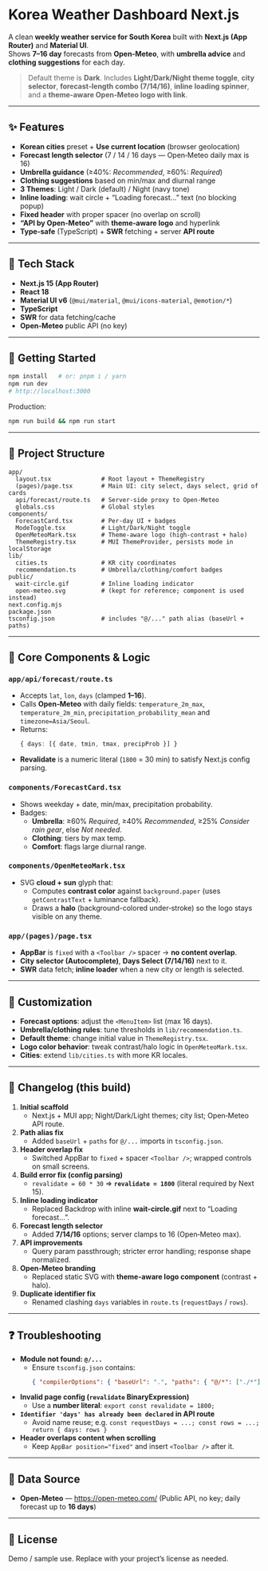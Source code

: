 # Korea Weather Dashboard Next.js

A clean **weekly weather service for South Korea** built with **Next.js (App Router)** and **Material UI**.  
Shows **7–16 day** forecasts from **Open‑Meteo**, with **umbrella advice** and **clothing suggestions** for each day.

> Default theme is **Dark**. Includes **Light/Dark/Night theme toggle**, **city selector**, **forecast‑length combo (7/14/16)**, **inline loading spinner**, and a **theme‑aware Open‑Meteo logo with link**.

---

## ✨ Features

- **Korean cities** preset + **Use current location** (browser geolocation)
- **Forecast length selector** (7 / 14 / 16 days — Open‑Meteo daily max is 16)
- **Umbrella guidance** (≥40%: *Recommended*, ≥60%: *Required*)
- **Clothing suggestions** based on min/max and diurnal range
- **3 Themes**: Light / Dark (default) / Night (navy tone)
- **Inline loading**: wait circle + “Loading forecast…” text (no blocking popup)
- **Fixed header** with proper spacer (no overlap on scroll)
- **“API by Open‑Meteo”** with **theme‑aware logo** and hyperlink
- **Type‑safe** (TypeScript) + **SWR** fetching + server **API route**

---

## 🧰 Tech Stack

- **Next.js 15 (App Router)**
- **React 18**
- **Material UI v6** (`@mui/material`, `@mui/icons-material`, `@emotion/*`)
- **TypeScript**
- **SWR** for data fetching/cache
- **Open‑Meteo** public API (no key)

---

## 🚀 Getting Started

```bash
npm install   # or: pnpm i / yarn
npm run dev
# http://localhost:3000
```

Production:
```bash
npm run build && npm run start
```

---

## 📁 Project Structure

```
app/
  layout.tsx              # Root layout + ThemeRegistry
  (pages)/page.tsx        # Main UI: city select, days select, grid of cards
  api/forecast/route.ts   # Server-side proxy to Open-Meteo
  globals.css             # Global styles
components/
  ForecastCard.tsx        # Per-day UI + badges
  ModeToggle.tsx          # Light/Dark/Night toggle
  OpenMeteoMark.tsx       # Theme-aware logo (high-contrast + halo)
  ThemeRegistry.tsx       # MUI ThemeProvider, persists mode in localStorage
lib/
  cities.ts               # KR city coordinates
  recommendation.ts       # Umbrella/clothing/comfort badges
public/
  wait-circle.gif         # Inline loading indicator
  open-meteo.svg          # (kept for reference; component is used instead)
next.config.mjs
package.json
tsconfig.json             # includes "@/..." path alias (baseUrl + paths)
```

---

## 🧠 Core Components & Logic

### `app/api/forecast/route.ts`
- Accepts `lat`, `lon`, `days` (clamped **1–16**).
- Calls **Open‑Meteo** with daily fields: `temperature_2m_max`, `temperature_2m_min`, `precipitation_probability_mean` and `timezone=Asia/Seoul`.
- Returns:
  ```ts
  { days: [{ date, tmin, tmax, precipProb }] }
  ```
- **Revalidate** is a numeric literal (`1800` = 30 min) to satisfy Next.js config parsing.

### `components/ForecastCard.tsx`
- Shows weekday + date, min/max, precipitation probability.
- Badges:
  - **Umbrella**: ≥60% *Required*, ≥40% *Recommended*, ≥25% *Consider rain gear*, else *Not needed*.
  - **Clothing**: tiers by max temp.
  - **Comfort**: flags large diurnal range.

### `components/OpenMeteoMark.tsx`
- SVG **cloud + sun** glyph that:
  - Computes **contrast color** against `background.paper` (uses `getContrastText` + luminance fallback).
  - Draws a **halo** (background-colored under‑stroke) so the logo stays visible on any theme.

### `app/(pages)/page.tsx`
- **AppBar** is `fixed` with a `<Toolbar />` spacer → **no content overlap**.
- **City selector (Autocomplete)**, **Days Select (7/14/16)** next to it.
- **SWR** data fetch; **inline loader** when a new city or length is selected.

---

## 🔧 Customization

- **Forecast options**: adjust the `<MenuItem>` list (max 16 days).
- **Umbrella/clothing rules**: tune thresholds in `lib/recommendation.ts`.
- **Default theme**: change initial value in `ThemeRegistry.tsx`.
- **Logo color behavior**: tweak contrast/halo logic in `OpenMeteoMark.tsx`.
- **Cities**: extend `lib/cities.ts` with more KR locales.

---

## 🧩 Changelog (this build)

1. **Initial scaffold**
   - Next.js + MUI app; Night/Dark/Light themes; city list; Open‑Meteo API route.
2. **Path alias fix**
   - Added `baseUrl` + `paths` for `@/...` imports in `tsconfig.json`.
3. **Header overlap fix**
   - Switched AppBar to `fixed` + spacer `<Toolbar />`; wrapped controls on small screens.
4. **Build error fix (config parsing)**
   - `revalidate = 60 * 30` ⇒ **`revalidate = 1800`** (literal required by Next 15).
5. **Inline loading indicator**
   - Replaced Backdrop with inline **wait-circle.gif** next to “Loading forecast…”. 
6. **Forecast length selector**
   - Added **7/14/16** options; server clamps to 16 (Open‑Meteo max).
7. **API improvements**
   - Query param passthrough; stricter error handling; response shape normalized.
8. **Open‑Meteo branding**
   - Replaced static SVG with **theme-aware logo component** (contrast + halo).
9. **Duplicate identifier fix**
   - Renamed clashing `days` variables in `route.ts` (`requestDays` / `rows`).

---

## ❓ Troubleshooting

- **Module not found: `@/...`**
  - Ensure `tsconfig.json` contains:
    ```json
    { "compilerOptions": { "baseUrl": ".", "paths": { "@/*": ["./*"] } } }
    ```
- **Invalid page config (`revalidate` BinaryExpression)**
  - Use a **number literal**: `export const revalidate = 1800;`
- **`Identifier 'days' has already been declared` in API route**
  - Avoid name reuse; e.g. `const requestDays = ...; const rows = ...; return { days: rows }`
- **Header overlaps content when scrolling**
  - Keep `AppBar position="fixed"` and insert `<Toolbar />` after it.

---

## 🔗 Data Source

- **Open‑Meteo** — https://open-meteo.com/ (Public API, no key; daily forecast up to **16 days**)

---

## 📜 License

Demo / sample use. Replace with your project’s license as needed.
